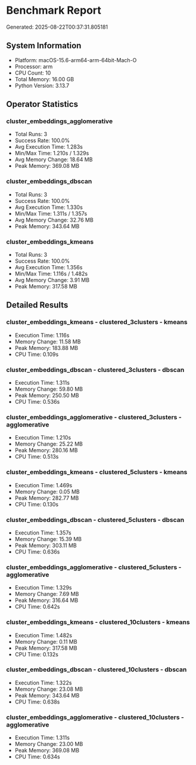 # Benchmark Report

Generated: 2025-08-22T00:37:31.805181

## System Information

- Platform: macOS-15.6-arm64-arm-64bit-Mach-O
- Processor: arm
- CPU Count: 10
- Total Memory: 16.00 GB
- Python Version: 3.13.7

## Operator Statistics

### cluster_embeddings_agglomerative

- Total Runs: 3
- Success Rate: 100.0%
- Avg Execution Time: 1.283s
- Min/Max Time: 1.210s / 1.329s
- Avg Memory Change: 18.64 MB
- Peak Memory: 369.08 MB

### cluster_embeddings_dbscan

- Total Runs: 3
- Success Rate: 100.0%
- Avg Execution Time: 1.330s
- Min/Max Time: 1.311s / 1.357s
- Avg Memory Change: 32.76 MB
- Peak Memory: 343.64 MB

### cluster_embeddings_kmeans

- Total Runs: 3
- Success Rate: 100.0%
- Avg Execution Time: 1.356s
- Min/Max Time: 1.116s / 1.482s
- Avg Memory Change: 3.91 MB
- Peak Memory: 317.58 MB

## Detailed Results

### cluster_embeddings_kmeans - clustered_3clusters - kmeans
- Execution Time: 1.116s
- Memory Change: 11.58 MB
- Peak Memory: 183.88 MB
- CPU Time: 0.109s

### cluster_embeddings_dbscan - clustered_3clusters - dbscan
- Execution Time: 1.311s
- Memory Change: 59.80 MB
- Peak Memory: 250.50 MB
- CPU Time: 0.536s

### cluster_embeddings_agglomerative - clustered_3clusters - agglomerative
- Execution Time: 1.210s
- Memory Change: 25.22 MB
- Peak Memory: 280.16 MB
- CPU Time: 0.513s

### cluster_embeddings_kmeans - clustered_5clusters - kmeans
- Execution Time: 1.469s
- Memory Change: 0.05 MB
- Peak Memory: 282.77 MB
- CPU Time: 0.130s

### cluster_embeddings_dbscan - clustered_5clusters - dbscan
- Execution Time: 1.357s
- Memory Change: 15.39 MB
- Peak Memory: 303.11 MB
- CPU Time: 0.636s

### cluster_embeddings_agglomerative - clustered_5clusters - agglomerative
- Execution Time: 1.329s
- Memory Change: 7.69 MB
- Peak Memory: 316.64 MB
- CPU Time: 0.642s

### cluster_embeddings_kmeans - clustered_10clusters - kmeans
- Execution Time: 1.482s
- Memory Change: 0.11 MB
- Peak Memory: 317.58 MB
- CPU Time: 0.132s

### cluster_embeddings_dbscan - clustered_10clusters - dbscan
- Execution Time: 1.322s
- Memory Change: 23.08 MB
- Peak Memory: 343.64 MB
- CPU Time: 0.638s

### cluster_embeddings_agglomerative - clustered_10clusters - agglomerative
- Execution Time: 1.311s
- Memory Change: 23.00 MB
- Peak Memory: 369.08 MB
- CPU Time: 0.634s

